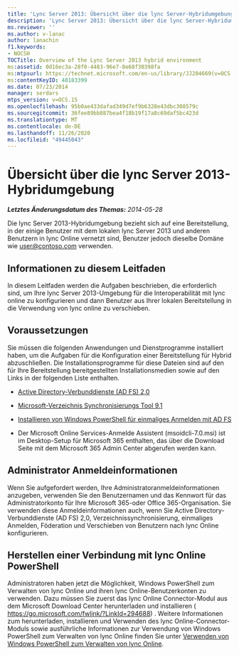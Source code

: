 ```yaml
---
title: 'Lync Server 2013: Übersicht über die lync Server-Hybridumgebung'
description: 'Lync Server 2013: Übersicht über die lync Server-Hybridumgebung'
ms.reviewer: ''
ms.author: v-lanac
author: lanachin
f1.keywords:
- NOCSH
TOCTitle: Overview of the Lync Server 2013 hybrid environment
ms:assetid: 0d16ec3a-28f0-4483-96e7-8e68f30398fa
ms:mtpsurl: https://technet.microsoft.com/en-us/library/JJ204669(v=OCS.15)
ms:contentKeyID: 48183399
ms.date: 07/23/2014
manager: serdars
mtps_version: v=OCS.15
ms.openlocfilehash: 95b0ae433dafad349d7ef9b6328e43dbc308579c
ms.sourcegitcommit: 36fee89bb887bea4f18b19f17a8c69daf5bc423d
ms.translationtype: MT
ms.contentlocale: de-DE
ms.lasthandoff: 11/26/2020
ms.locfileid: "49445043"
---
```

# <a name="overview-of-the-lync-server-2013-hybrid-environment"></a>Übersicht über die lync Server 2013-Hybridumgebung

<div data-xmlns="http://www.w3.org/1999/xhtml">

<div class="topic" data-xmlns="http://www.w3.org/1999/xhtml" data-msxsl="urn:schemas-microsoft-com:xslt" data-cs="https://msdn.microsoft.com/">

<div data-asp="https://msdn2.microsoft.com/asp">



</div>

<div id="mainSection">

<div id="mainBody">

<span> </span>

_**Letztes Änderungsdatum des Themas:** 2014-05-28_

Die lync Server 2013-Hybridumgebung bezieht sich auf eine Bereitstellung, in der einige Benutzer mit dem lokalen lync Server 2013 und anderen Benutzern in lync Online vernetzt sind, Benutzer jedoch dieselbe Domäne wie user@contoso.com verwenden.

<div>

## <a name="about-this-guide"></a>Informationen zu diesem Leitfaden

In diesem Leitfaden werden die Aufgaben beschrieben, die erforderlich sind, um Ihre lync Server 2013-Umgebung für die Interoperabilität mit lync online zu konfigurieren und dann Benutzer aus Ihrer lokalen Bereitstellung in die Verwendung von lync online zu verschieben.

</div>

<div>

## <a name="prerequisites"></a>Voraussetzungen

Sie müssen die folgenden Anwendungen und Dienstprogramme installiert haben, um die Aufgaben für die Konfiguration einer Bereitstellung für Hybrid abzuschließen. Die Installationsprogramme für diese Dateien sind auf den für Ihre Bereitstellung bereitgestellten Installationsmedien sowie auf den Links in der folgenden Liste enthalten.

  - [Active Directory-Verbunddienste (AD FS) 2,0](https://go.microsoft.com/fwlink/p/?linkid=257305)

  - [Microsoft-Verzeichnis Synchronisierungs Tool 9,1](https://go.microsoft.com/fwlink/p/?linkid=257307)

  - [Installieren von Windows PowerShell für einmaliges Anmelden mit AD FS](https://go.microsoft.com/fwlink/p/?linkid=398710)

  - Der Microsoft Online Services-Anmelde Assistent (msoidcli-7.0.msi) ist im Desktop-Setup für Microsoft 365 enthalten, das über die Download Seite mit dem Microsoft 365 Admin Center abgerufen werden kann.

</div>

<div>

## <a name="administrator-credentials"></a>Administrator Anmeldeinformationen

Wenn Sie aufgefordert werden, Ihre Administratoranmeldeinformationen anzugeben, verwenden Sie den Benutzernamen und das Kennwort für das Administratorkonto für Ihre Microsoft 365-oder Office 365-Organisation. Sie verwenden diese Anmeldeinformationen auch, wenn Sie Active Directory-Verbunddienste (AD FS) 2,0, Verzeichnissynchronisierung, einmaliges Anmelden, Föderation und Verschieben von Benutzern nach lync Online konfigurieren.

</div>

<div>

## <a name="connecting-to-lync-online-powershell"></a>Herstellen einer Verbindung mit lync Online PowerShell

Administratoren haben jetzt die Möglichkeit, Windows PowerShell zum Verwalten von lync Online und ihren lync Online-Benutzerkonten zu verwenden. Dazu müssen Sie zuerst das lync Online Connector-Modul aus dem Microsoft Download Center herunterladen und installieren ( https://go.microsoft.com/fwlink/?LinkId=294688) . Weitere Informationen zum herunterladen, installieren und Verwenden des lync Online-Connector-Moduls sowie ausführliche Informationen zur Verwendung von Windows PowerShell zum Verwalten von lync Online finden Sie unter [Verwenden von Windows PowerShell zum Verwalten von lync Online](https://docs.microsoft.com/SkypeForBusiness/set-up-your-computer-for-windows-powershell/set-up-your-computer-for-windows-powershell).

</div>

</div>

<span> </span>

</div>

</div>

</div>

